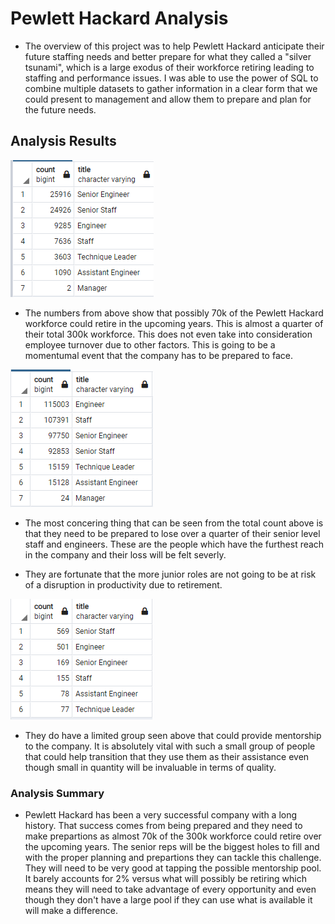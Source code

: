 # Pewlett Hackard Analysis

* The overview of this project was to help Pewlett Hackard anticipate their future staffing needs and better prepare for what they called a "silver tsunami", which is a large exodus of their workforce retiring leading to staffing and performance issues. I was able to use the power of SQL to combine multiple datasets to gather information in a clear form that we could present to management and allow them to prepare and plan for the future needs.

## Analysis Results

![](https://github.com/pbarana89/Pewlett_Hackard_Analysis/blob/main/Resources/Retiring_Count.PNG)

- The numbers from above show that possibly 70k of the Pewlett Hackard workforce could retire in the upcoming years. This is almost a quarter of their total 300k workforce. This does not even take into consideration employee turnover due to other factors. This is going to be a momentumal event that the company has to be prepared to face. 

![](https://github.com/pbarana89/Pewlett_Hackard_Analysis/blob/main/Resources/Total_Count.PNG)

- The most concering thing that can be seen from the total count above is that they need to be prepared to lose over a quarter of their senior level staff and engineers. These are the people which have the furthest reach in the company and their loss will be felt severly. 

- They are fortunate that the more junior roles are not going to be at risk of a disruption in productivity due to retirement.

![](https://github.com/pbarana89/Pewlett_Hackard_Analysis/blob/main/Resources/Mentors_Group.PNG)

- They do have a limited group seen above that could provide mentorship to the company. It is absolutely vital with such a small group of people that could help transition that they use them as their assistance even though small in quantity will be invaluable in terms of quality. 

### Analysis Summary

* Pewlett Hackard has been a very successful company with a long history. That success comes from being prepared and they need to make prepartions as almost 70k of the 300k workforce could retire over the upcoming years. The senior reps will be the biggest holes to fill and with the proper planning and prepartions they can tackle this challenge. 
They will need to be very good at tapping the possible mentorship pool. It barely accounts for 2% versus what will possibly be retiring which means they will need to take advantage of every opportunity and even though they don't have a large pool if they can use what is available it will make a difference. 


